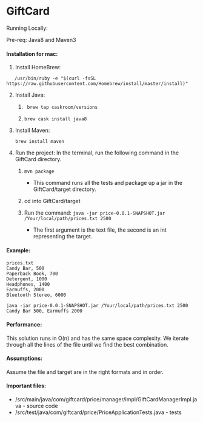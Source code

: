 # GiftCard
Running Locally:

Pre-req: Java8 and Maven3

#### Installation for mac:

1. Install HomeBrew:

```
   /usr/bin/ruby -e "$(curl -fsSL https://raw.githubusercontent.com/Homebrew/install/master/install)"
```

2. Install Java:

    1. ``` brew tap caskroom/versions```
  
    2. ```brew cask install java8```
  
3.  Install Maven: 

    ```brew install maven```

4. Run the project:
    In the terminal, run the following command in the GiftCard directory.

    1. ```mvn package```

       * This command runs all the tests and package up a jar in the GiftCard/target directory.

    2. cd into GiftCard/target 

    3. Run the command:  ``` java -jar price-0.0.1-SNAPSHOT.jar /Your/local/path/prices.txt 2500 ```

        * The first argument is the text file, the second is an int representing the target.
  
#### Example:

```
prices.txt
Candy Bar, 500
Paperback Book, 700
Detergent, 1000
Headphones, 1400
Earmuffs, 2000
Bluetooth Stereo, 6000

java -jar price-0.0.1-SNAPSHOT.jar /Your/local/path/prices.txt 2500
Candy Bar 500, Earmuffs 2000

```

#### Performance:

This solution runs in O(n) and has the same space complexity.  We iterate through all the lines of the file until
we find the best combination.

#### Assumptions:

Assume the file and target are in the right formats and in order.

#### Important files:

* /src/main/java/com/giftcard/price/manager/impl/GiftCardManagerImpl.java - source code
* /src/test/java/com/giftcard/price/PriceApplicationTests.java - tests
 
